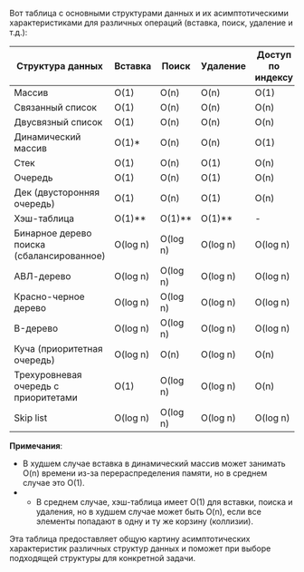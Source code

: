 Вот таблица с основными структурами данных и их асимптотическими характеристиками для различных операций (вставка, поиск, удаление и т.д.):

|Структура данных|Вставка|Поиск|Удаление|Доступ по индексу|Память|
|---|---|---|---|---|---|
|Массив|O(1)|O(n)|O(n)|O(1)|O(n)|
|Связанный список|O(1)|O(n)|O(n)|O(n)|O(n)|
|Двусвязный список|O(1)|O(n)|O(n)|O(n)|O(n)|
|Динамический массив|O(1)*|O(n)|O(n)|O(1)|O(n)|
|Стек|O(1)|O(n)|O(1)|O(n)|O(n)|
|Очередь|O(1)|O(n)|O(1)|O(n)|O(n)|
|Дек (двусторонняя очередь)|O(1)|O(n)|O(1)|O(n)|O(n)|
|Хэш-таблица|O(1)**|O(1)**|O(1)**|-|O(n)|
|Бинарное дерево поиска (сбалансированное)|O(log n)|O(log n)|O(log n)|O(log n)|O(n)|
|АВЛ-дерево|O(log n)|O(log n)|O(log n)|O(log n)|O(n)|
|Красно-черное дерево|O(log n)|O(log n)|O(log n)|O(log n)|O(n)|
|B-дерево|O(log n)|O(log n)|O(log n)|O(log n)|O(n)|
|Куча (приоритетная очередь)|O(log n)|O(n)|O(log n)|O(n)|O(n)|
|Трехуровневая очередь с приоритетами|O(1)|O(log n)|O(log n)|O(n)|O(n)|
|Skip list|O(log n)|O(log n)|O(log n)|O(log n)|O(n log n)|

**Примечания**:

- В худшем случае вставка в динамический массив может занимать O(n) времени из-за перераспределения памяти, но в среднем случае это O(1).
- - В среднем случае, хэш-таблица имеет O(1) для вставки, поиска и удаления, но в худшем случае может быть O(n), если все элементы попадают в одну и ту же корзину (коллизии).

Эта таблица предоставляет общую картину асимптотических характеристик различных структур данных и поможет при выборе подходящей структуры для конкретной задачи.
